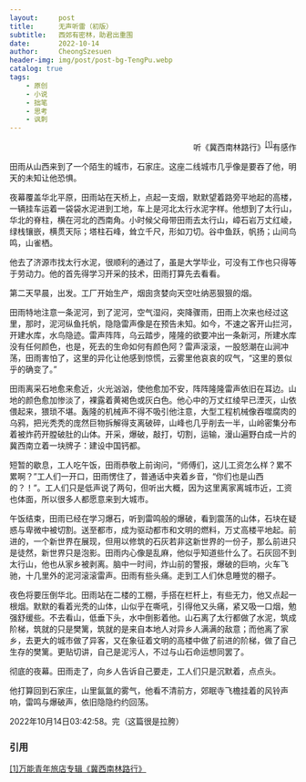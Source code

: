 ```yaml
---
layout:     post
title:      无声听雷（初版）
subtitle:   西郊有密林，助君出重围
date:       2022-10-14
author:     CheongSzesuen
header-img: img/post/post-bg-TengPu.webp
catalog: true
tags:
    - 原创
    - 小说
    - 拙笔
    - 思考
    - 讽刺
---
```

<p align="right">听《冀西南林路行》<sup><a href="#ref1">[1]</a></sup>有感作</p>
田雨从山西来到了一个陌生的城市，石家庄。这座二线城市几乎像是要吞了他，明天的未知让他恐惧。

夜幕覆盖华北平原，田雨站在天桥上，点起一支烟，默默望着路旁平地起的高楼，一辆挂车运着一袋袋水泥进到工地，车上是河北太行水泥字样。他想到了太行山，华北的脊柱，横在河北的西南角。小时候父母带田雨去太行山，嶂石岩万丈红崚，绿栈镶嵌，横贯天际；塔柱石峰，耸立千尺，形如刀切。谷中鱼跃，帆扬；山间鸟鸣，山雀栖。

他去了济源市找太行水泥，很顺利的通过了，虽是大学毕业，可没有工作也只得等于劳动力。他的首先得学习开采的技术，田雨打算先去看看。

第二天早晨，出发。工厂开始生产，烟囱贪婪向天空吐纳恶狠狠的烟。

田雨特地注意一条泥河，到了泥河，空气湿闷，突降骤雨，田雨上次来也经过这里，那时，泥河纵鱼托帆，隐隐雷声像是在预告未知。如今，不速之客开山拦河，开建水库，水鸟隐迹。雷声阵阵，乌云踏步，隆隆的欲要冲出一条新河，所建水库没有任何颜色，也是，死去的生命如何有颜色阿？雷声滚滚，一股怒潮在山涧冲荡，田雨害怕了，这里的异化让他感到惊慌，云雾里他哀哀的叹气，“这里的景似乎的确变了。”

田雨离采石地愈来愈近，火光汹汹，使他愈加不安，阵阵隆隆雷声依旧在耳边。山地的颜色愈加惨淡了，裸露着黄褐色或灰白色。他心中的万丈红绫早已湮灭，山依偎起来，猥琐不堪。轰隆的机械声不得不吸引他注意，大型工程机械像吞噬腐肉的乌鸦，把光秃秃的庞然巨物拆解得支离破碎，山峰也几乎削去一半，山岭密集分布着被炸药开膛破肚的山体。开采，爆破，敲打，切割，运输，漫山遍野白成一片的冀西南立着一块牌子：建设中国钙都。

短暂的歇息，工人吃午饭，田雨恭敬上前询问，“师傅们，这儿工资怎么样？累不累啊？”工人们一开口，田雨愣住了，普通话中夹着乡音，“你们也是山西的？！”。工人们只是低声说了两句，但听出大概，因为这里离家离城市近，工资也体面，所以很多人都愿意来到大城市。

午饭结束，田雨已经在学习爆石，听到雷鸣般的爆破，看到震荡的山体，石块在疑惑与卑微中被切割。送至都市，成为驱动都市和文明的燃料，万丈高楼平地起。前进的，一个新世界在展现，但用以修筑的石灰若非这新世界的一份子，那么前进只是徒然，新世界只是泡影。田雨内心像是乱麻，他似乎知道些什么了。石灰回不到太行山，他也从家乡被剥离。脑中一时间，炸山前的警报，爆破的巨响，火车飞驰，十几里外的泥河滚滚雷声。田雨有些头痛。走到工人们休息睡觉的棚子。

夜色将要压倒华北。田雨站在二楼的工棚，手搭在栏杆上，有些无力，他又点起一根烟。默默的看着光秃的山体，山似乎在嘶吼，引得他又头痛，紧又吸一口烟，勉强舒缓些。不去看山，低垂下头，水中倒影着他。山石离了太行都做了水泥，筑成阶梯，筑就的只是樊篱，筑就的是来自本地人对异乡人满满的敌意；而他离了家乡，去更大的城市做了异客，又在象征着文明的高楼中做了前进的阶梯，做了自己生存的樊篱。更贴切讲，自己是泥污人，不过与山石命运想同罢了。

彻底的夜幕。田雨走了，向乡人告诉自己要走，工人们只是沉默着，点点头。

他打算回到石家庄，山里氤氲的雾气，他看不清前方，郊眠寺飞檐挂着的风铃声响，雷鸣与爆破声，依旧隐隐约约回荡。


2022年10月14日03:42:58。完（这篇很是拉胯）
### 引用
<a name = "ref1" href="https://music.163.com/#/album?id=120605500">[1]万能青年旅店专辑《冀西南林路行》</a>